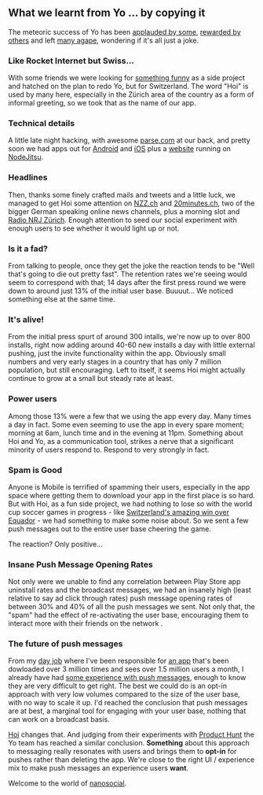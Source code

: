 What we learnt from Yo ... by copying it
-----

The meteoric success of Yo has been [applauded by some](http://www.salon.com/2014/06/18/the_genius_of_extreme_internet_minimalism_an_app_that_just_says_yo/), [rewarded by others](http://venturebeat.com/2014/06/23/yo-that-stupidly-simple-messaging-app-now-has-a-million-users/) and left [many agape](http://www.fastcompany.com/3032189/awful-or-awesome/is-the-yo-app-a-sign-of-startup-apocalypse-or-a-genius-hyper-simple-messagi), wondering if it's all just a joke.

### Like Rocket Internet but Swiss...

With some friends we were looking for [something funny](http://www.fastcompany.com/3032394/hit-the-ground-running/spotifys-design-lead-on-why-side-projects-should-be-stupid) as a side project and hatched on the plan to redo Yo, but for Switzerland. The word "Hoi" is used by many here, especially in the Zürich area of the country as a form of informal greeting, so we took that as the name of our app.

### Technical details

A little late night hacking, with awesome [parse.com](http://parse.com) at our back, and pretty soon we had apps out for [Android](https://play.google.com/store/apps/details?id=com.iphonso.hoi) and [iOS](https://itunes.apple.com/ch/app/hoi/id893256702?l=en&mt=8) plus a [website](http://gethoi.ch) running on [NodeJitsu](http://nodejitsu.com/).

### Headlines

Then, thanks some finely crafted mails and tweets and a little luck, we managed to get Hoi some attention on [NZZ.ch](http://www.nzz.ch/mehr/digital/hoi-app-android-ios-yo-moritz-adler-aaron-scheib-1.18334265) and [20minutes.ch](http://www.20min.ch/digital/news/story/15499651), two of the bigger German speaking online news channels, plus a morning slot and [Radio NRJ Zürich](http://www.energy.ch/zurich/). Enough attention to seed our social experiment with enough users to see whether it would light up or not.


### Is it a fad?

From talking to people, once they get the joke the reaction tends to be "Well that's going to die out pretty fast". The retention rates we're seeing would seem to correspond with that; 14 days after the first press round we were down to around just 13% of the initial user base. Buuuut... We noticed something else at the same time.

### It's alive!

From the initial press spurt of around 300 intalls, we're now up to over 800 installs, right now adding around 40-60 new installs a day with little external pushing, just the invite functionality within the app. Obviously small numbers and very early stages in a country that has only 7 million population, but still encouraging. Left to itself, it seems Hoi might actually continue to grow at a small but steady rate at least.

### Power users

Among those 13% were a few that we using the app every day. Many times a day in fact. Some even seeming to use the app in every spare moment; morning at 6am, lunch time and in the evening at 11pm. Something about Hoi and Yo, as a communication tool, strikes a nerve that a significant minority of users respond to. Respond to very strongly in fact.

### Spam is Good

Anyone is Mobile is terrified of spamming their users, especially in the app space where getting them to download your app in the first place is so hard. But with Hoi, as a fun side project, we had nothing to lose so with the world cup soccer games in progress - like [Switzerland's amazing win over Equador](http://www.20min.ch/wm2014/schweizer-news/story/22860365) - we had something to make some noise about. So we sent a few push messages out to the entire user base cheering the game.

The reaction? Only positive...

### Insane Push Message Opening Rates

Not only were we unable to find any correlation between Play Store app uninstall rates and the broadcast messages, we had an insanely high (least relative to say ad click through rates) push message opening rates of between 30% and 40% of all the push messages we sent. Not only that, the "spam" had the effect of re-activating the user base, encouraging them to interact more with their friends on the network .

### The future of push messages

From my [day job](http://ch.linkedin.com/pub/harry-fuecks/4/224/64b) where I've been responsible for [an app](http://info.local.ch/en/directories/mobile) that's been dowloaded over 3 million times and sees over 1.5 million users a month, I already have had [some experience with push messages](http://mba.local.ch/en/2012/09/04/how-to-reach-your-customers-by-push-message/), enough to know they are very difficult to get right. The best we could do is an opt-in approach with very low volumes compared to the size of the user base, with no way to scale it up. I'd reached the conclusion that push messages are at best, a marginal tool for engaging with your user base, nothing that can work on a broadcast basis.

[Hoi](http://gethoi.ch) changes that. And judging from their experiments with [Product Hunt](https://medium.com/@YoAppStatus/yo-developers-api-e7f2f0ec5c3c) the Yo team has reached a similar conclusion. __Something__ about this approach to messaging really resonates with users and brings them to __opt-in__ for pushes rather than deleting the app. We're close to the right UI / experience mix to make push messages an experience users __want__.

Welcome to the world of [nanosocial](https://github.com/harryf/thoughts/blob/master/the-rise-of-nanasocial.md).



